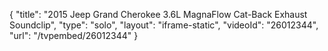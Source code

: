 {
    "title": "2015 Jeep Grand Cherokee 3.6L MagnaFlow Cat-Back Exhaust Soundclip",
    "type": "solo",
    "layout": "iframe-static",
    "videoId": "26012344",
    "url": "\/tvpembed\/26012344"
}